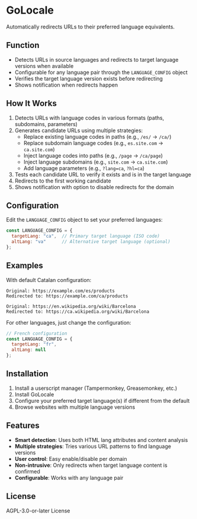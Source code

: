 # GoLocale

Automatically redirects URLs to their preferred language equivalents.

## Function

- Detects URLs in source languages and redirects to target language versions when available
- Configurable for any language pair through the `LANGUAGE_CONFIG` object
- Verifies the target language version exists before redirecting
- Shows notification when redirects happen

## How It Works

1. Detects URLs with language codes in various formats (paths, subdomains, parameters)
2. Generates candidate URLs using multiple strategies:
   - Replace existing language codes in paths (e.g., `/es/` → `/ca/`)
   - Replace subdomain language codes (e.g., `es.site.com` → `ca.site.com`)
   - Inject language codes into paths (e.g., `/page` → `/ca/page`)
   - Inject language subdomains (e.g., `site.com` → `ca.site.com`)
   - Add language parameters (e.g., `?lang=ca`, `?hl=ca`)
3. Tests each candidate URL to verify it exists and is in the target language
4. Redirects to the first working candidate
5. Shows notification with option to disable redirects for the domain

## Configuration

Edit the `LANGUAGE_CONFIG` object to set your preferred languages:

```javascript
const LANGUAGE_CONFIG = {
  targetLang: "ca",  // Primary target language (ISO code)
  altLang: "va"      // Alternative target language (optional)
};
```

## Examples

With default Catalan configuration:
```
Original: https://example.com/es/products
Redirected to: https://example.com/ca/products

Original: https://en.wikipedia.org/wiki/Barcelona
Redirected to: https://ca.wikipedia.org/wiki/Barcelona
```

For other languages, just change the configuration:
```javascript
// French configuration
const LANGUAGE_CONFIG = {
  targetLang: "fr",
  altLang: null
};
```

## Installation

1. Install a userscript manager (Tampermonkey, Greasemonkey, etc.)
2. Install GoLocale
3. Configure your preferred target language(s) if different from the default
4. Browse websites with multiple language versions

## Features

- **Smart detection**: Uses both HTML lang attributes and content analysis
- **Multiple strategies**: Tries various URL patterns to find language versions
- **User control**: Easy enable/disable per domain
- **Non-intrusive**: Only redirects when target language content is confirmed
- **Configurable**: Works with any language pair

## License

AGPL-3.0-or-later License